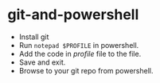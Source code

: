 # git-and-powershell

- Install git
- Run `notepad $PROFILE` in powershell.  
- Add the code in *profile* file to the file.
- Save and exit.
- Browse to your git repo from powershell.
